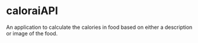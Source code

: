 # caloraiAPI

An application to calculate the calories in food based on either a description or image of the food.
